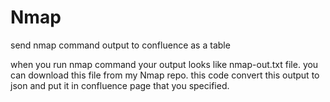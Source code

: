 # Nmap
send nmap command output to confluence as a table



when you run nmap command your output looks like nmap-out.txt file. you can download this file from my Nmap repo.
this code convert this output to json and put it in confluence page that you specified.
